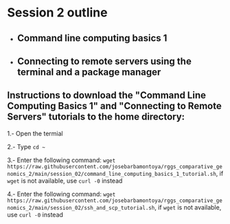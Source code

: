 # Session 2 outline

* ## Command line computing basics 1
* ## Connecting to remote servers using the terminal and a package manager

## Instructions to download the "Command Line Computing Basics 1" and "Connecting to Remote Servers" tutorials to the home directory:

  1.- Open the termial
  
  2.- Type `cd ~`
  
  3.- Enter the following command: `wget https://raw.githubusercontent.com/josebarbamontoya/rggs_comparative_genomics_2/main/session_02/command_line_computing_basics_1_tutorial.sh`, if `wget` is not available, use `curl -0` instead
  
  4.- Enter the following command: `wget https://raw.githubusercontent.com/josebarbamontoya/rggs_comparative_genomics_2/main/session_02/ssh_and_scp_tutorial.sh`, if `wget` is not available, use `curl -0` instead
  
